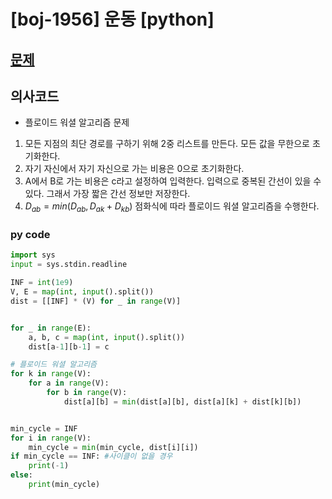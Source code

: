 # [boj-1956] 운동 [python]

## [문제](https://www.acmicpc.net/problem/1956)

## 의사코드
- 플로이드 워셜 알고리즘 문제
1. 모든 지점의 최단 경로를 구하기 위해 2중 리스트를 만든다. 모든 값을 무한으로 초기화한다.
2. 자기 자신에서 자기 자신으로 가는 비용은 0으로 초기화한다.
3. A에서 B로 가는 비용은 c라고 설정하여 입력한다. 입력으로 중복된 간선이 있을 수 있다. 그래서 가장 짧은 간선 정보만 저장한다.
4. $D_{ab} = min(D_{ab}, D_{ak} + D_{kb})$ 점화식에 따라 플로이드 워셜 알고리즘을 수행한다. 
### py code 

```py
import sys
input = sys.stdin.readline

INF = int(1e9)
V, E = map(int, input().split())
dist = [[INF] * (V) for _ in range(V)]


for _ in range(E):
    a, b, c = map(int, input().split())
    dist[a-1][b-1] = c

# 플로이드 워셜 알고리즘
for k in range(V):
    for a in range(V):
        for b in range(V):
            dist[a][b] = min(dist[a][b], dist[a][k] + dist[k][b])


min_cycle = INF
for i in range(V):
    min_cycle = min(min_cycle, dist[i][i])
if min_cycle == INF: #사이클이 없을 경우
    print(-1)
else:
    print(min_cycle)
```
